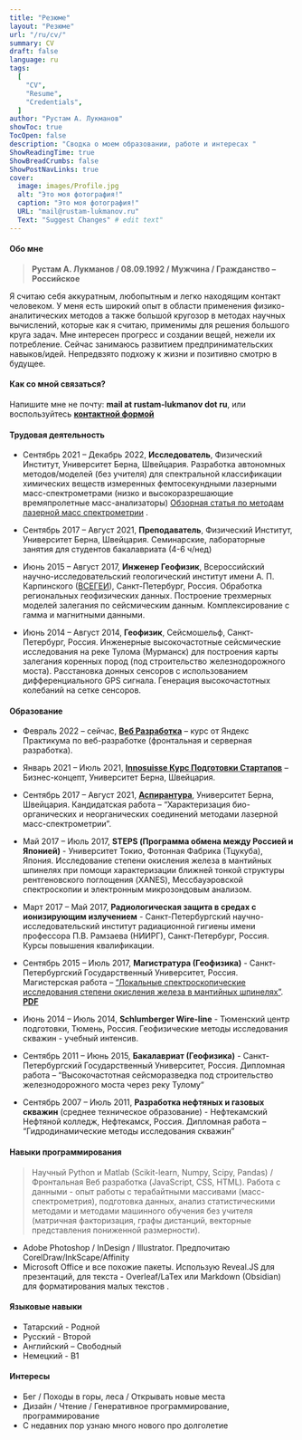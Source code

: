```yaml
---
title: "Резюме"
layout: "Резюме"
url: "/ru/cv/"
summary: CV
draft: false
language: ru
tags:
  [
    "CV",
    "Resume",
    "Credentials",
  ]
author: "Рустам А. Лукманов"
showToc: true
TocOpen: false
description: "Сводка о моем образовании, работе и интересах "
ShowReadingTime: true
ShowBreadCrumbs: false
ShowPostNavLinks: true
cover:
  image: images/Profile.jpg
  alt: "Это моя фотография!"
  caption: "Это моя фотография!"
  URL: "mail@rustam-lukmanov.ru"
  Text: "Suggest Changes" # edit text"
---
```


<link
    rel="stylesheet"
    href="https://cdnjs.cloudflare.com/ajax/libs/animate.css/4.1.1/animate.min.css"
  />
<article class="animate__animated animate__fadeIn animate__slower	3s">

#### Обо мне

> **Рустам А. Лукманов / 08.09.1992 / Мужчина / Гражданство – Российское**

Я считаю себя аккуратным, любопытным и легко находящим контакт человеком. У меня есть широкий опыт в области применения физико-аналитических методов а также большой кругозор в методах научных вычислений, которые как я считаю, применимы для решения большого круга задач. Мне интересен прогресс и создании вещей, нежели их потребление. Сейчас занимаюсь развитием предпринимательских навыков/идей. Непредвзято подхожу к жизни и позитивно смотрю в будущее.

#### Как со мной связаться?

Напишите мне не почту: **mail at rustam-lukmanov dot ru**, или воспользуйтесь [**контактной формой**](/contact/)

#### Трудовая деятельность

- Сентябрь 2021 – Декабрь 2022, **Исследователь**, Физический Институт, Университет Берна, Швейцария. Разработка автономных методов/моделей (без учителя) для спектральной классификации химических веществ измеренных фемтосекундными лазерными масс-спектрометрами (низко и высокоразрешающие времяпролетные масс-анализаторы) [Обзорная статья по методам лазерной масс спектрометрии](https://analyticalsciencejournals.onlinelibrary.wiley.com/doi/abs/10.1002/mas.21669) .

- Сентябрь 2017 – Август 2021, **Преподаватель**, Физический Институт, Университет Берна, Швейцария.
  Семинарские, лабораторные занятия для студентов бакалавриата (4-6 ч/нед)

- Июнь 2015 – Август 2017, **Инженер Геофизик**, Всероссийский научно-исследовательский геологический институт имени А. П. Карпинского ([ВСЕГЕИ](https://vsegei.ru)), Санкт-Петербург, Россия.
  Обработка региональных геофизических данных. Построение трехмерных моделей залегания по сейсмическим данным. Комплексирование с гамма и магнитными данными.

- Июнь 2014 – Август 2014, **Геофизик**, Сейсмошельф, Санкт-Петербург, Россия.
  Инженерные высокочастотные сейсмические исследования на реке Тулома (Мурманск) для построения карты залегания коренных пород (под строительство железнодорожного моста). Расстановка донных сенсоров с использованием дифференциального GPS сигнала. Генерация высокочастотных колебаний на сетке сенсоров.

#### Образование

- Февраль 2022 – сейчас, [**Веб Разработка**](https://practicum.yandex.ru/web/) – курс от Яндекс Практикума по веб-разработке (фронтальная и серверная разработка).
- Январь 2021 – Июль 2021, [**Innosuisse Курс Подготовки Стартапов**](https://www.innosuisse.ch/inno/en/home/support-for-start-ups/start-up-training.html) – Бизнес-концепт, Университет Берна, Швейцария.
- Сентябрь 2017 – Август 2021, [**Аспирантура**](https://www.phinst.unibe.ch/index_eng.html), Университет Берна, Швейцария.
  Кандидатская работа – “Характеризация био-органических и неорганических соединений методами лазерной масс-спектрометрии”.
- Май 2017 – Июль 2017, **STEPS (Программа обмена между Россией и Японией)** - Университет Токио, Фотонная Фабрика (Тцукуба), Япония.
  Исследование степени окисления железа в мантийных шпинелях при помощи характеризации ближней тонкой структуры рентгеновского поглощения (XANES), Мессбауэровской спектроскопии и электронным микрозондовым анализом.

- Март 2017 – Май 2017, **Радиологическая защита в средах с ионизирующим излучением** - Санкт-Петербургский научно-исследовательский институт радиационной гигиены имени профессора П.В. Рамзаева (НИИРГ), Санкт-Петербург, Россия. Курсы повышения квалификации.
- Сентябрь 2015 – Июль 2017, **Магистратура (Геофизика)** - Санкт-Петербургский Государственный Университет, Россия.
  Магистерская работа – [“Локальные спектроскопические исследования степени окисления железа в мантийных шпинелях”](https://dspace.spbu.ru/handle/11701/11527). [**PDF**](https://dspace.spbu.ru/bitstream/11701/11527/1/Dissertaciya_Lukmanov.pdf)
- Июнь 2014 – Июль 2014, **Schlumberger Wire-line** - Тюменский центр подготовки, Тюмень, Россия. Геофизические методы исследования скважин - учебный интенсив.
- Сентябрь 2011 – Июнь 2015, **Бакалавриат (Геофизика)** - Санкт-Петербургский Государственный Университет, Россия.
  Дипломная работа – “Высокочастотная сейсморазведка под строительство железнодорожного моста через реку Тулому“
- Сентябрь 2007 – Июль 2011, **Разработка нефтяных и газовых скважин** (среднее техническое образование) - Нефтекамский Нефтяной колледж, Нефтекамск, Россия.
  Дипломная работа – “Гидродинамические методы исследования скважин”

#### Навыки программирования

> Научный Python и Matlab (Scikit-learn, Numpy, Scipy, Pandas) / Фронтальная Веб разработка (JavaScript, CSS, HTML). Работа с данными - опыт работы с терабайтными массивами (масс-спектрометрия), подготовка данных, анализ статистическими методами и методами машинного обучения без учителя (матричная факторизация, графы дистанций, векторные представления пониженной размерности).

- Adobe Photoshop / InDesign / Illustrator. Предпочитаю CorelDraw/InkScape/Affinity
- Microsoft Office и все похожие пакеты. Использую Reveal.JS для презентаций, для текста - Overleaf/LaTex или Markdown (Obsidian) для форматирования малых текстов .

#### Языковые навыки

- Татарский - Родной
- Русский - Второй
- Английский – Свободный
- Немецкий - B1

#### Интересы

- Бег / Походы в горы, леса / Открывать новые места
- Дизайн / Чтение / Генеративное программирование, программирование
- С недавних пор узнаю много нового про долголетие

</article>
